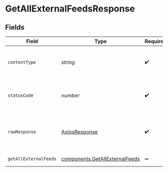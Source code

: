 # GetAllExternalFeedsResponse


## Fields

| Field                                                                            | Type                                                                             | Required                                                                         | Description                                                                      |
| -------------------------------------------------------------------------------- | -------------------------------------------------------------------------------- | -------------------------------------------------------------------------------- | -------------------------------------------------------------------------------- |
| `contentType`                                                                    | *string*                                                                         | :heavy_check_mark:                                                               | HTTP response content type for this operation                                    |
| `statusCode`                                                                     | *number*                                                                         | :heavy_check_mark:                                                               | HTTP response status code for this operation                                     |
| `rawResponse`                                                                    | [AxiosResponse](https://axios-http.com/docs/res_schema)                          | :heavy_check_mark:                                                               | Raw HTTP response; suitable for custom response parsing                          |
| `getAllExternalFeeds`                                                            | [components.GetAllExternalFeeds](../../models/components/getallexternalfeeds.md) | :heavy_minus_sign:                                                               | External feeds                                                                   |
